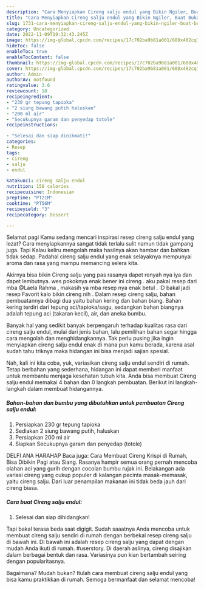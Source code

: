 ```yaml
---
description: "Cara Menyiapkan Cireng salju endul yang Bikin Ngiler, Buat Buka Puasa Sempurna"
title: "Cara Menyiapkan Cireng salju endul yang Bikin Ngiler, Buat Buka Puasa Sempurna"
slug: 1731-cara-menyiapkan-cireng-salju-endul-yang-bikin-ngiler-buat-buka-puasa-sempurna
category: Uncategorized
date: 2022-11-09T19:32:43.245Z
image: https://img-global.cpcdn.com/recipes/17c702ba9b81a001/680x482cq70/cireng-salju-endul-foto-resep-utama.jpg
hideToc: false
enableToc: true
enableTocContent: false
thumbnail: https://img-global.cpcdn.com/recipes/17c702ba9b81a001/680x482cq70/cireng-salju-endul-foto-resep-utama.jpg
cover: https://img-global.cpcdn.com/recipes/17c702ba9b81a001/680x482cq70/cireng-salju-endul-foto-resep-utama.jpg
author: Admin
authorAv: notfound
ratingvalue: 3.6
reviewcount: 18
recipeingredient:
- "230 gr tepung tapioka"
- "2 siung bawang putih haluskan"
- "200 ml air"
- "Secukupnya garam dan penyedap totole"
recipeinstructions:

- "Selesai dan siap dinikmati!"
categories:
- Resep
tags:
- cireng
- salju
- endul

katakunci: cireng salju endul 
nutrition: 158 calories
recipecuisine: Indonesian
preptime: "PT21M"
cooktime: "PT56M"
recipeyield: "3"
recipecategory: Dessert

---
```



Selamat pagi Kamu sedang mencari inspirasi resep cireng salju endul yang lezat? Cara menyiapkannya sangat tidak terlalu sulit namun tidak gampang juga. Tapi Kalau keliru mengolah maka hasilnya akan hambar dan bahkan tidak sedap. Padahal cireng salju endul yang enak selayaknya mempunyai aroma dan rasa yang mampu memancing selera kita.


Akirnya bisa bikin Cireng salju yang pas rasanya dapet renyah nya iya dan dapet lembutnya. wes pokoknya enak bener ini cireng . aku pakai resep dari mba @Laela Rahma , makasih ya mba resep nya enak betul . :D bakal jadi resep Favorit kalo bikin cireng nih . Dalam resep cireng salju, bahan pembuatannya dibagi dua yaitu bahan kering dan bahan biang. Bahan kering terdiri dari tepung aci/tapioka/sagu, sedangkan bahan biangnya adalah tepung aci (takaran kecil), air, dan aneka bumbu.

Banyak hal yang sedikit banyak berpengaruh terhadap kualitas rasa dari cireng salju endul, mulai dari jenis bahan, lalu pemilihan bahan segar hingga cara mengolah dan menghidangkannya. Tak perlu pusing jika ingin menyiapkan cireng salju endul enak di mana pun kamu berada, karena asal sudah tahu triknya maka hidangan ini bisa menjadi sajian spesial.


Nah, kali ini kita coba, yuk, variasikan cireng salju endul sendiri di rumah. Tetap berbahan yang sederhana, hidangan ini dapat memberi manfaat untuk membantu menjaga kesehatan tubuh kita. Anda bisa membuat Cireng salju endul memakai 4 bahan dan 0 langkah pembuatan. Berikut ini langkah-langkah dalam membuat hidangannya.

<!--inarticleads1-->

##### Bahan-bahan dan bumbu yang dibutuhkan untuk pembuatan Cireng salju endul:

1. Persiapkan 230 gr tepung tapioka
1. Sediakan 2 siung bawang putih, haluskan
1. Persiapkan 200 ml air
1. Siapkan Secukupnya garam dan penyedap (totole)


DELFI ANA HARAHAP Baca juga: Cara Membuat Cireng Krispi di Rumah, Bisa Dibikin Pagi atau Siang. Rasanya hampir semua orang pernah mencoba olahan aci yang gurih dengan cocolan bumbu rujak ini. Belakangan ada variasi cireng yang cukup populer di kalangan pecinta masak-memasak, yaitu cireng salju. Dari luar penampilan makanan ini tidak beda jauh dari cireng biasa. 

<!--inarticleads2-->

##### Cara buat Cireng salju endul:


1. Selesai dan siap dihidangkan!

Tapi bakal terasa beda saat digigit. Sudah saaatnya Anda mencoba untuk membuat cireng salju sendiri di rumah dengan berbekal resep cireng salju di bawah ini. Di bawah ini adalah resep cireng salju yang dapat dengan mudah Anda ikuti di rumah. #userstory. Di daerah aslinya, cireng disajikan dalam berbagai bentuk dan rasa. Variasinya pun kian bertambah seiring dengan popularitasnya. 

Bagaimana? Mudah bukan? Itulah cara membuat cireng salju endul yang bisa kamu praktikkan di rumah. Semoga bermanfaat dan selamat mencoba!
